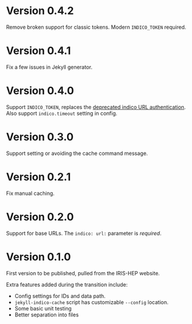 # Version 0.4.2

Remove broken support for classic tokens. Modern `INDICO_TOKEN` required.

# Version 0.4.1

Fix a few issues in Jekyll generator.

# Version 0.4.0

Support `INDICO_TOKEN`, replaces the [deprecated indico URL
authentication](https://docs.getindico.io/en/stable/http-api/access/). Also
support `indico.timeout` setting in config.

# Version 0.3.0

Support setting or avoiding the cache command message.

# Version 0.2.1

Fix manual caching.

# Version 0.2.0

Support for base URLs. The `indico: url:` parameter is *required*.

# Version 0.1.0

First version to be published, pulled from the IRIS-HEP website.

Extra features added during the transition include:

* Config settings for IDs and data path.
* `jekyll-indico-cache` script has customizable `--config` location.
* Some basic unit testing
* Better separation into files
